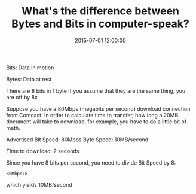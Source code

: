 ﻿---
layout:     post
title:      What's the difference between Bytes and Bits in computer-speak? 
date:       2015-07-01 12:00:00
summary:    Bits- Data in motion. Bytes- Data at rest.
categories: Computers
---


Bits:
Data in motion

Bytes: 
Data at rest

There are 8 bits in 1 byte
If you assume that they are the same thing, you are off by 8x

Suppose you have a 80Mbps (megabits per second) download connection from Comcast.
In order to calculate time to transfer, how long a 20MB document will take to download, for example, you have to do a little bit of math.

Advertised Bit Speed: 80Mbps
Byte Speed: 10MB/second

Time to download: 2 seconds

Since you have 8 bits per second, you need to divide Bit Speed by 8: 

    80Mbps/8

which yields 10MB/second
